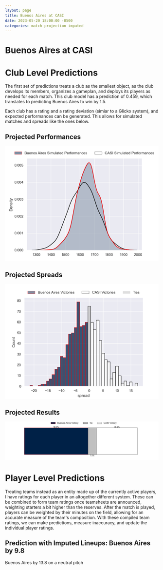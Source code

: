 ```yaml
---  
layout: page  
title: Buenos Aires at CASI  
date: 2023-05-20 18:00:00 -0500  
categories: match projection imputed  
---
```

# Buenos Aires at CASI

# Club Level Predictions


The first set of predictions treats a club as the smallest object, as the club develops its members, organizes a gameplan, and deploys its players as needed for each match. This club model has a prediction of 0.459, which translates to predicting Buenos Aires to win by 1.5.

Each club has a rating and a rating deviation (simiar to a Glicko system), and expected performances can be generated. This allows for simulated matches and spreads like the ones below.
## Projected Performances


![Projected Performances](plots/performances_2023-05-20-CASI-BuenosAires.png)
## Projected Spreads


![Projected Spreads](plots/spreads_2023-05-20-CASI-BuenosAires.png)
## Projected Results


![Projected Results](plots/resultbar_2023-05-20-CASI-BuenosAires.png)
# Player Level Predictions


Treating teams instead as an entity made up of the currently active players, I have ratings for each player in an altogether different system. These can be combined to form team ratings once teamsheets are announced, weighting starters a bit higher than the reserves. After the match is played, players can be weighted by their minutes on the field, allowing for an accurate measure of the team's composition. With these compiled team ratings, we can make predictions, measure inaccuracy, and update the individual player ratings.
## Prediction with Imputed Lineups: Buenos Aires by 9.8


Buenos Aires by 13.8 on a neutral pitch

